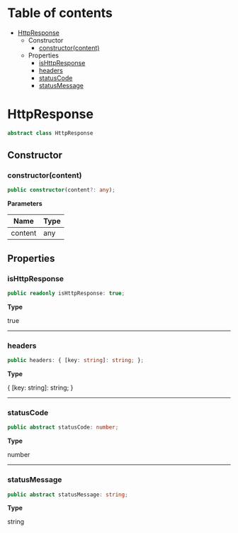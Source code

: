 # Table of contents

* [HttpResponse][ClassDeclaration-8]
    * Constructor
        * [constructor(content)][Constructor-4]
    * Properties
        * [isHttpResponse][PropertyDeclaration-19]
        * [headers][PropertyDeclaration-20]
        * [statusCode][PropertyDeclaration-21]
        * [statusMessage][PropertyDeclaration-22]

# HttpResponse

```typescript
abstract class HttpResponse
```
## Constructor

### constructor(content)

```typescript
public constructor(content?: any);
```

**Parameters**

| Name    | Type |
| ------- | ---- |
| content | any  |

## Properties

### isHttpResponse

```typescript
public readonly isHttpResponse: true;
```

**Type**

true

----------

### headers

```typescript
public headers: { [key: string]: string; };
```

**Type**

{ [key: string]: string; }

----------

### statusCode

```typescript
public abstract statusCode: number;
```

**Type**

number

----------

### statusMessage

```typescript
public abstract statusMessage: string;
```

**Type**

string

[ClassDeclaration-8]: httpresponse.md#httpresponse
[Constructor-4]: httpresponse.md#constructorcontent
[PropertyDeclaration-19]: httpresponse.md#ishttpresponse
[PropertyDeclaration-20]: httpresponse.md#headers
[PropertyDeclaration-21]: httpresponse.md#statuscode
[PropertyDeclaration-22]: httpresponse.md#statusmessage